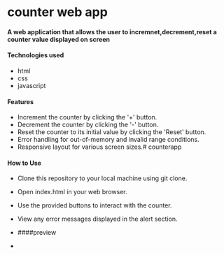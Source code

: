 # counter web app
#### A web application that allows the user to incremnet,decrement,reset a counter value displayed on screen

#### Technologies used
- html
- css
- javascript
#### Features
- Increment the counter by clicking the '+' button.
- Decrement the counter by clicking the '-' button.
- Reset the counter to its initial value by clicking the 'Reset' button.
- Error handling for out-of-memory and invalid range conditions.
- Responsive layout for various screen sizes.# counterapp

#### How to Use

   - Clone this repository to your local machine using git clone.
  -  Open index.html in your web browser.
  -  Use the provided buttons to interact with the counter.
 -   View any error messages displayed in the alert section.

 -   ####preview
 -   

